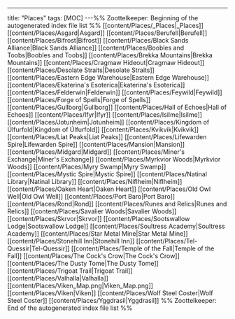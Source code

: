 ---
title: "Places"
tags: [MOC]
---%% Zoottelkeeper: Beginning of the autogenerated index file list  %%
 [[content/Places/_Places|_Places]]
 [[content/Places/Asgard|Asgard]]
 [[content/Places/Berufell|Berufell]]
 [[content/Places/Bifrost|Bifrost]]
 [[content/Places/Black Sands Alliance|Black Sands Alliance]]
 [[content/Places/Boobles and Toobs|Boobles and Toobs]]
 [[content/Places/Brekka Mountains|Brekka Mountains]]
 [[content/Places/Cragmaw Hideout|Cragmaw Hideout]]
 [[content/Places/Desolate Straits|Desolate Straits]]
 [[content/Places/Eastern Edge Warehouse|Eastern Edge Warehouse]]
 [[content/Places/Ekaterina's Esoterica|Ekaterina's Esoterica]]
 [[content/Places/Felderwin|Felderwin]]
 [[content/Places/Feywild|Feywild]]
 [[content/Places/Forge of Spells|Forge of Spells]]
 [[content/Places/Gullborg|Gullborg]]
 [[content/Places/Hall of Echoes|Hall of Echoes]]
 [[content/Places/Ifyr|Ifyr]]
 [[content/Places/Isilme|Isilme]]
 [[content/Places/Jotunheim|Jotunheim]]
 [[content/Places/Kingdom of Úlfurfold|Kingdom of Úlfurfold]]
 [[content/Places/Kvikvik|Kvikvik]]
 [[content/Places/Liat Peaks|Liat Peaks]]
 [[content/Places/Lifewarden Spire|Lifewarden Spire]]
 [[content/Places/Mansion|Mansion]]
 [[content/Places/Midgard|Midgard]]
 [[content/Places/Miner's Exchange|Miner's Exchange]]
 [[content/Places/Myrkvior Woods|Myrkvior Woods]]
 [[content/Places/Myry Swamp|Myry Swamp]]
 [[content/Places/Mystic Spire|Mystic Spire]]
 [[content/Places/Natinal Library|Natinal Library]]
 [[content/Places/Niflheim|Niflheim]]
 [[content/Places/Oaken Heart|Oaken Heart]]
 [[content/Places/Old Owl Well|Old Owl Well]]
 [[content/Places/Port Baro|Port Baro]]
 [[content/Places/Rond|Rond]]
 [[content/Places/Runes and Relics|Runes and Relics]]
 [[content/Places/Savalier Woods|Savalier Woods]]
 [[content/Places/Skrvor|Skrvor]]
 [[content/Places/Sootswallow Lodge|Sootswallow Lodge]]
 [[content/Places/Soultress Academy|Soultress Academy]]
 [[content/Places/Star Metal Mine|Star Metal Mine]]
 [[content/Places/Stonehill Inn|Stonehill Inn]]
 [[content/Places/Tel-Quessir|Tel-Quessir]]
 [[content/Places/Temple of the Fall|Temple of the Fall]]
 [[content/Places/The Cock's Crow|The Cock's Crow]]
 [[content/Places/The Dusty Tome|The Dusty Tome]]
 [[content/Places/Trigoat Trail|Trigoat Trail]]
 [[content/Places/Valhalla|Valhalla]]
 [[content/Places/Viken_Map.png|Viken_Map.png]]
 [[content/Places/Viken|Viken]]
 [[content/Places/Wolf Steel Coster|Wolf Steel Coster]]
 [[content/Places/Yggdrasil|Yggdrasil]]
%% Zoottelkeeper: End of the autogenerated index file list  %%
